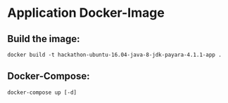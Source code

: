 # Application Docker-Image

## Build the image:

```
docker build -t hackathon-ubuntu-16.04-java-8-jdk-payara-4.1.1-app .
```

## Docker-Compose:

```
docker-compose up [-d]
```